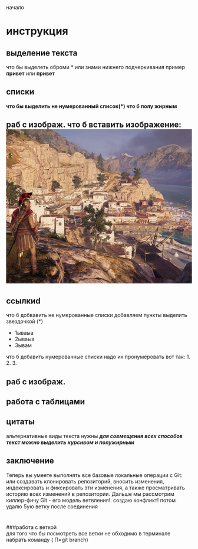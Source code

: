 начало
# инструкция

## выделение текста
что бы выделеть оброми *
или знами нижнего подчеркивания пример **привет** или __привет__
## списки
**что бы выделить не нумерованный список(*)
что б полу жирным**
## раб с изображ. что б вставить изображение: ![это спарта](sparta.jpg)

## ссылкиd
что б добвавить не нумерованные списки добавляем пункты выделить звездочкой (*)
* 1ываыа
* 2ываыв
* 3ывам

что б добавить нумерованные списки надо их пронумеровать вот так:
 1. 
 2.
 3.
## раб с изображ.


## работа  с таблицами

## цитаты
альтернативные виды текста нужны __*для совмещения всех способов текст можно выделить курсивом и полужирным*__ 
## заключение
Теперь вы умеете выполнять все базовые локальные операции с Git: или создавать клонировать репозиторий, вносить изменения, индексировать и фиксировать эти изменения, а также просматривать историю всех изменений в репозитории. Дальше мы рассмотрим киллер-фичу Git - его модель ветвления!.
 создаю конфликт!
 потом удалю 5ую ветку после соединения
 #
 
 #
###работа с веткой  
    для того что бы посмотреть все ветки не обходимо в терминале набрать команду ( П=git branch)    






 
